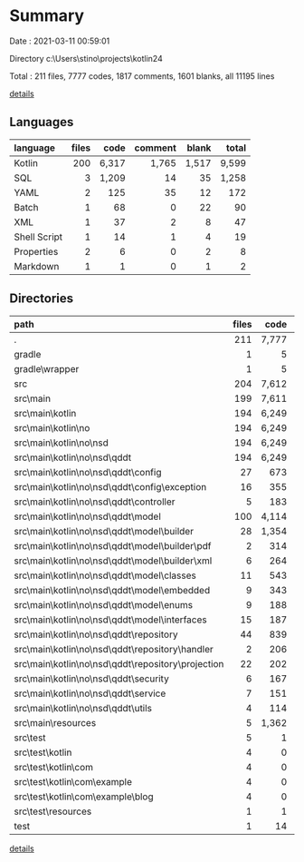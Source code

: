 # Summary

Date : 2021-03-11 00:59:01

Directory c:\Users\stino\projects\kotlin24

Total : 211 files,  7777 codes, 1817 comments, 1601 blanks, all 11195 lines

[details](details.md)

## Languages
| language | files | code | comment | blank | total |
| :--- | ---: | ---: | ---: | ---: | ---: |
| Kotlin | 200 | 6,317 | 1,765 | 1,517 | 9,599 |
| SQL | 3 | 1,209 | 14 | 35 | 1,258 |
| YAML | 2 | 125 | 35 | 12 | 172 |
| Batch | 1 | 68 | 0 | 22 | 90 |
| XML | 1 | 37 | 2 | 8 | 47 |
| Shell Script | 1 | 14 | 1 | 4 | 19 |
| Properties | 2 | 6 | 0 | 2 | 8 |
| Markdown | 1 | 1 | 0 | 1 | 2 |

## Directories
| path | files | code | comment | blank | total |
| :--- | ---: | ---: | ---: | ---: | ---: |
| . | 211 | 7,777 | 1,817 | 1,601 | 11,195 |
| gradle | 1 | 5 | 0 | 1 | 6 |
| gradle\wrapper | 1 | 5 | 0 | 1 | 6 |
| src | 204 | 7,612 | 1,810 | 1,550 | 10,972 |
| src\main | 199 | 7,611 | 1,670 | 1,545 | 10,826 |
| src\main\kotlin | 194 | 6,249 | 1,619 | 1,491 | 9,359 |
| src\main\kotlin\no | 194 | 6,249 | 1,619 | 1,491 | 9,359 |
| src\main\kotlin\no\nsd | 194 | 6,249 | 1,619 | 1,491 | 9,359 |
| src\main\kotlin\no\nsd\qddt | 194 | 6,249 | 1,619 | 1,491 | 9,359 |
| src\main\kotlin\no\nsd\qddt\config | 27 | 673 | 344 | 154 | 1,171 |
| src\main\kotlin\no\nsd\qddt\config\exception | 16 | 355 | 174 | 78 | 607 |
| src\main\kotlin\no\nsd\qddt\controller | 5 | 183 | 11 | 48 | 242 |
| src\main\kotlin\no\nsd\qddt\model | 100 | 4,114 | 893 | 932 | 5,939 |
| src\main\kotlin\no\nsd\qddt\model\builder | 28 | 1,354 | 168 | 214 | 1,736 |
| src\main\kotlin\no\nsd\qddt\model\builder\pdf | 2 | 314 | 18 | 42 | 374 |
| src\main\kotlin\no\nsd\qddt\model\builder\xml | 6 | 264 | 29 | 43 | 336 |
| src\main\kotlin\no\nsd\qddt\model\classes | 11 | 543 | 57 | 126 | 726 |
| src\main\kotlin\no\nsd\qddt\model\embedded | 9 | 343 | 46 | 82 | 471 |
| src\main\kotlin\no\nsd\qddt\model\enums | 9 | 188 | 80 | 30 | 298 |
| src\main\kotlin\no\nsd\qddt\model\interfaces | 15 | 187 | 68 | 68 | 323 |
| src\main\kotlin\no\nsd\qddt\repository | 44 | 839 | 143 | 246 | 1,228 |
| src\main\kotlin\no\nsd\qddt\repository\handler | 2 | 206 | 18 | 31 | 255 |
| src\main\kotlin\no\nsd\qddt\repository\projection | 22 | 202 | 22 | 102 | 326 |
| src\main\kotlin\no\nsd\qddt\security | 6 | 167 | 29 | 52 | 248 |
| src\main\kotlin\no\nsd\qddt\service | 7 | 151 | 100 | 31 | 282 |
| src\main\kotlin\no\nsd\qddt\utils | 4 | 114 | 95 | 24 | 233 |
| src\main\resources | 5 | 1,362 | 51 | 54 | 1,467 |
| src\test | 5 | 1 | 140 | 5 | 146 |
| src\test\kotlin | 4 | 0 | 140 | 4 | 144 |
| src\test\kotlin\com | 4 | 0 | 140 | 4 | 144 |
| src\test\kotlin\com\example | 4 | 0 | 140 | 4 | 144 |
| src\test\kotlin\com\example\blog | 4 | 0 | 140 | 4 | 144 |
| src\test\resources | 1 | 1 | 0 | 1 | 2 |
| test | 1 | 14 | 1 | 4 | 19 |

[details](details.md)